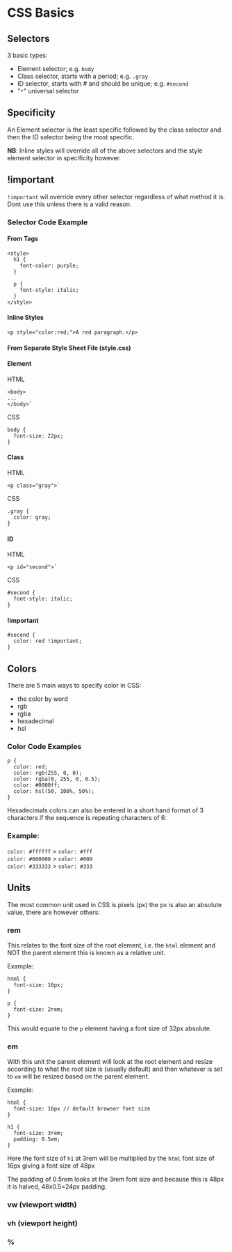 # CSS Basics

## Selectors
3 basic types:
- Element selector; e.g. `body`
- Class selector, starts with a period; e.g. `.gray`
- ID selector, starts with # and should be unique; e.g. `#second`
- "`*`" universal selector

## Specificity
An Element selector is the least specific followed by the class selector and then the ID selector being the most specific. 

**NB**: Inline styles will override all of the above selectors and the style element selector in specificity however.

## !important
`!important` wil override every other selector regardless of what method it is. Dont use this unless there is a valid reason.

### Selector Code Example
#### From <style></style> Tags
```
<style>
  h1 {
    font-color: purple;
  }

  p {
    font-style: italic;
  }
</style>
```
#### Inline Styles
```
<p style="color:red;">A red paragraph.</p>
```
#### From Separate Style Sheet File (style.css)
#### Element
HTML
```
<body>
...
</body>`
```
CSS
```
body {
  font-size: 22px;
}
```
#### Class
HTML
```
<p class="gray">`
```
CSS
```
.gray {
  color: gray;
}
```
#### ID
HTML
```
<p id="second">`
```
CSS
```
#second {
  font-style: italic;
}
```
#### !important
```
#second {
  color: red !important;
}
```

## Colors
There are 5 main ways to specify color in CSS:
- the color by word
- rgb
- rgba
- hexadecimal
- hsl

### Color Code Examples
```
p {
  color: red;
  color: rgb(255, 0, 0);
  color: rgba(0, 255, 0, 0.5);
  color: #0000ff;
  color: hsl(50, 100%, 50%);
}
```
Hexadecimals colors can also be entered in a short hand format of 3 characters if the sequence is repeating characters of 6:

### Example:

`color: #ffffff` > `color: #fff`\
`color: #000000` > `color: #000`\
`color: #333333` > `color: #333`

## Units
The most common unit used in CSS is pixels (px) the px is also an absolute value, there are however others:
### rem
This relates to the font size of the root element, i.e. the `html` element and NOT the parent element this is known as a relative unit.

Example:

```
html {
  font-size: 16px;
}

p {
  font-size: 2rem;
}
```
This would equate to the `p` element having a font size of 32px absolute.

### em
With this unit the parent element will look at the root element and resize according to what the root size is (usually default) and then whatever is set to `em` will be resized based on the parent element.

Example:

```
html {
  font-size: 16px // default browser font size
}

h1 {
  font-size: 3rem;
  padding: 0.5em;
}
```
Here the font size of `h1` at 3rem will be multiplied by the `html` font size of 16px giving a font size of 48px

The padding of 0.5rem looks at the 3rem font size and because this is 48px it is halved, 48x0.5=24px padding.


### vw (viewport width)
### vh (viewport height)
### % 

